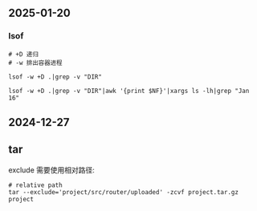 





## 2025-01-20

### lsof

```shell
# +D 递归
# -w 排出容器进程

lsof -w +D .|grep -v "DIR"

lsof -w +D .|grep -v "DIR"|awk '{print $NF}'|xargs ls -lh|grep "Jan 16"
```







## 2024-12-27

## tar

exclude 需要使用相对路径:

```shell
# relative path
tar --exclude='project/src/router/uploaded' -zcvf project.tar.gz project	
```

